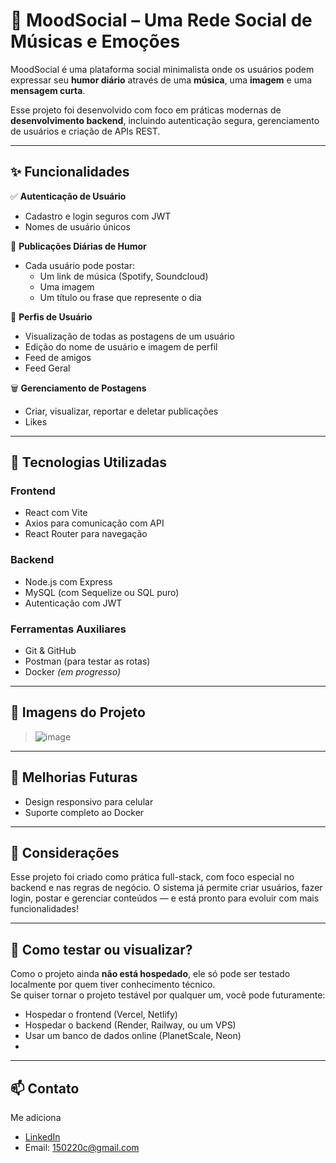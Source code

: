 # 🎵 MoodSocial – Uma Rede Social de Músicas e Emoções

MoodSocial é uma plataforma social minimalista onde os usuários podem expressar seu **humor diário** através de uma **música**, uma **imagem** e uma **mensagem curta**.

Esse projeto foi desenvolvido com foco em práticas modernas de **desenvolvimento backend**, incluindo autenticação segura, gerenciamento de usuários e criação de APIs REST.

---

## ✨ Funcionalidades

✅ **Autenticação de Usuário**  
- Cadastro e login seguros com JWT  
- Nomes de usuário únicos

🎵 **Publicações Diárias de Humor**  
- Cada usuário pode postar:  
  - Um link de música (Spotify, Soundcloud)  
  - Uma imagem  
  - Um título ou frase que represente o dia  

👤 **Perfis de Usuário**  
- Visualização de todas as postagens de um usuário  
- Edição do nome de usuário e imagem de perfil  
- Feed de amigos
- Feed Geral

🗑️ **Gerenciamento de Postagens**  
- Criar, visualizar, reportar e deletar publicações
- Likes
---

## 🧰 Tecnologias Utilizadas

### Frontend
- React com Vite
- Axios para comunicação com API
- React Router para navegação

### Backend
- Node.js com Express
- MySQL (com Sequelize ou SQL puro)
- Autenticação com JWT

### Ferramentas Auxiliares
- Git & GitHub
- Postman (para testar as rotas)
- Docker *(em progresso)*

---

## 📸 Imagens do Projeto

> ![image](https://github.com/user-attachments/assets/1ce2538d-c465-40f3-b6db-95956ea8c9d1)  

---

## 🧠 Melhorias Futuras

- Design responsivo para celular
- Suporte completo ao Docker

---

## 💬 Considerações

Esse projeto foi criado como prática full-stack, com foco especial no backend e nas regras de negócio. O sistema já permite criar usuários, fazer login, postar e gerenciar conteúdos — e está pronto para evoluir com mais funcionalidades!

---

## 🔗 Como testar ou visualizar?

Como o projeto ainda **não está hospedado**, ele só pode ser testado localmente por quem tiver conhecimento técnico.  
Se quiser tornar o projeto testável por qualquer um, você pode futuramente:

- Hospedar o frontend (Vercel, Netlify)
- Hospedar o backend (Render, Railway, ou um VPS)
- Usar um banco de dados online (PlanetScale, Neon)
- 
---

## 📫 Contato

Me adiciona

- [LinkedIn](https://www.linkedin.com/in/samuel-menezes-nabarrete-7787a4353/)
- Email: 150220c@gmail.com

